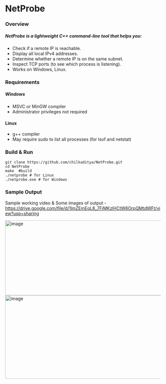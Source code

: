 # NetProbe

### Overview
##### NetProbe is a lightweight C++ command-line tool that helps you:

- Check if a remote IP is reachable.
- Display all local IPv4 addresses.
- Determine whether a remote IP is on the same subnet.
- Inspect TCP ports (to see which process is listening).
- Works on Windows, Linux. 

### Requirements
##### Windows
- MSVC or MinGW compiler
- Administrator privileges not required

#### Linux
- g++ compiler
- May require sudo to list all processes (for lsof and netstat)

### Build & Run
```shell
git clone https://github.com/chilkaditya/NetProbe.git
cd NetProbe
make  #build
./netprobe # for Linux
./netprobe.exe # for Windows
```
### Sample Output
Sample working video & Some images of output - https://drive.google.com/file/d/1lmZEmEoL8_7FjMKzlHCtW6OrpQMtdWFt/view?usp=sharing

<img width="617" height="242" alt="image" src="https://github.com/user-attachments/assets/a6e76642-9cc3-4352-9868-bbeb68ae5e94" />
<img width="625" height="270" alt="image" src="https://github.com/user-attachments/assets/d18ec6f1-2d05-41f1-8ed5-a7a6bb1c73b9" />




